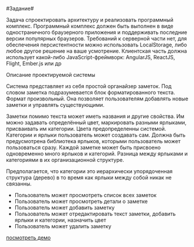 #Задание#

Задача спроектировать архитектуру и реализовать программный комплекс. Программный комплекс
должен быть выполнен в виде одностраничного браузерного приложения и поддерживать последние
версии популярных браузеров. Требований к серверной части нет, для обеспечения персистентности
можно использовать LocalStorage, либо любое другое решение на ваше усмотрение. Клиентская часть
должна использует какой-либо JavaScript-фреймворк: AngularJS, ReactJS, Flight, Ember.js или др

Описание проектируемой системы

Система представляет из себя простой органайзер заметок. Под словом заметка подразумевается блок
форматированного текста. Формат произвольный. Она позволяет пользователям добавлять новые заметки
и управлять существующими.

Заметки помимо текста может иметь названия и другие свойства. Им можно задавать определённый цвет,
маркировать разными ярлыками, присваивать им категории. Цвета предопределенны системой. Категории
и ярлыки пользователь может создавать сам. Должна быть предусмотрена библиотека ярлыков, которыми
пользователь может пользоваться сразу. Каждой заметке может быть присвоено одновременно много
ярлыков и категорий. Разница между ярлыками и категориями в их организационной структуре.

Предполагается, что категории это иерархически упорядоченная структура (дерево) в то время как ярлыки
между собой никак не связанны.

* Пользователь может просмотреть список всех заметок
* Пользователь может просмотреть детали о заметке
* Пользователь может добавить заметку
* Пользователь может отредактировать текст заметки, добавить ярлыки и категории, назначить цвет
* Пользователь может удалить заметку


[посмотреть демо](http://works.zzz.com.ua/)

 



